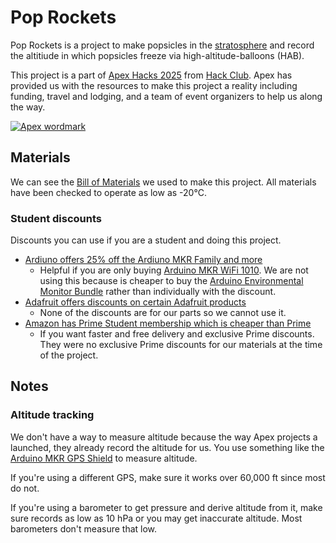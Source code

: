 # Pop Rockets

Pop Rockets is a project to make popsicles in the [stratosphere](https://en.wikipedia.org/wiki/Stratosphere) and record the altitiude in which popsicles freeze via high-altitude-balloons (HAB).

This project is a part of [Apex Hacks 2025](https://apex.hackclub.com) from [Hack Club](https://hackclub.com). Apex has provided us with the resources to make this project a reality including funding, travel and lodging, and a team of event organizers to help us along the way.

[![Apex wordmark](https://apex.hackclub.com/_astro/wordmark.D2ClV-3K_TMzl.webp)](https://apex.hackclub.com)

## Materials

We can see the [Bill of Materials](Bill%20of%20Materials.csv) we used to make this project. All materials have been checked to operate as low as -20°C.

### Student discounts

Discounts you can use if you are a student and doing this project.

- [Ardiuno offers 25% off the Ardiuno MKR Family and more](https://www.arduino.cc/education/github-students)
  - Helpful if you are only buying [Arduino MKR WiFi 1010](https://store.arduino.cc/products/arduino-mkr-wifi-1010). We are not using this because is cheaper to buy the [Arduino Environmental Monitor Bundle](https://store-usa.arduino.cc/products/environmental-monitor-bundle) rather than individually with the discount.
- [Adafruit offers discounts on certain Adafruit products](https://www.adafruit.com/github-students)
  - None of the discounts are for our parts so we cannot use it.
- [Amazon has Prime Student membership which is cheaper than Prime](https://www.amazon.com/joinstudent)
  - If you want faster and free delivery and exclusive Prime discounts. They were no exclusive Prime discounts for our materials at the time of the project.

## Notes

### Altitude tracking

We don't have a way to measure altitude because the way Apex projects a launched, they already record the altitude for us. You use something like the [Arduino MKR GPS Shield](https://store.arduino.cc/products/arduino-mkr-gps-shield) to measure altitude.

If you're using a different GPS, make sure it works over 60,000 ft since most do not.

If you're using a barometer to get pressure and derive altitude from it, make sure records as low as 10 hPa or you may get inaccurate altitude. Most barometers don't measure that low.
